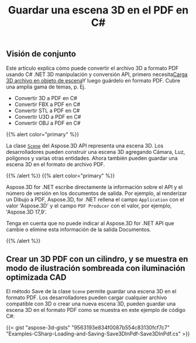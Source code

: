 ﻿---
title: Guardar una escena 3D en el PDF en C#
linktitle: Guardar una escena 3D en el PDF
type: docs
weight: 60
url: /es/net/save-a-3d-scene-in-the-pdf/
description: La clase Escena del Aspose.3D API representa una escena 3D. Los desarrolladores pueden construir una escena 3D agregando Cámara, Luz, polígonos y varias otras entidades. Ahora también pueden guardar una escena 3D en el formato de archivo PDF.
---
## **Visión de conjunto**

Este artículo explica cómo puede convertir el archivo 3D a formato PDF usando C# .NET 3D manipulación y conversión API, primero necesita[Carga 3D archivo en objeto de escena](https://docs.aspose.com/3d/net/create-and-read-an-existing-3d-scene/)Y luego guárdelo en formato PDF. Cubre una amplia gama de temas, p. Ej.

- Convertir 3D a PDF en C#
- Convertir FBX a PDF en C#
- Convertir STL a PDF en C#
- Convertir U3D a PDF en C#
- Convertir OBJ a PDF en C#

{{% alert color="primary" %}} 

La clase [`Scene`](https://reference.aspose.com/3d/net/aspose.threed/scene) del Aspose.3D API representa una escena 3D. Los desarrolladores pueden construir una escena 3D agregando Cámara, Luz, polígonos y varias otras entidades. Ahora también pueden guardar una escena 3D en el formato de archivo PDF.

{{% /alert %}} {{% alert color="primary" %}} 

Aspose.3D for .NET escribe directamente la información sobre el API y el número de versión en los documentos de salida. Por ejemplo, al renderizar un Dibujo a PDF, Aspose.3D, for .NET rellena el campo `Application` con el valor 'Aspose.3D' y el campo `PDF Producer` con el valor, por ejemplo, 'Aspose.3D 17,9'.

Tenga en cuenta que no puede indicar al Aspose.3D for .NET API que cambie o elimine esta información de la salida Documentos.

{{% /alert %}} 
## **Crear un 3D PDF con un cilindro, y se muestra en modo de ilustración sombreada con iluminación optimizada CAD**
El método Save de la clase `Scene` permite guardar una escena 3D en el formato PDF. Los desarrolladores pueden cargar cualquier archivo compatible con 3D o crear una nueva escena 3D, pueden guardar una escena 3D en el formato PDF como se muestra en este ejemplo de código C#:

{{< gist "aspose-3d-gists" "9563193e834f0087b554c83130fcf7c7" "Examples-CSharp-Loading-and-Saving-Save3DInPdf-Save3DInPdf.cs" >}}
